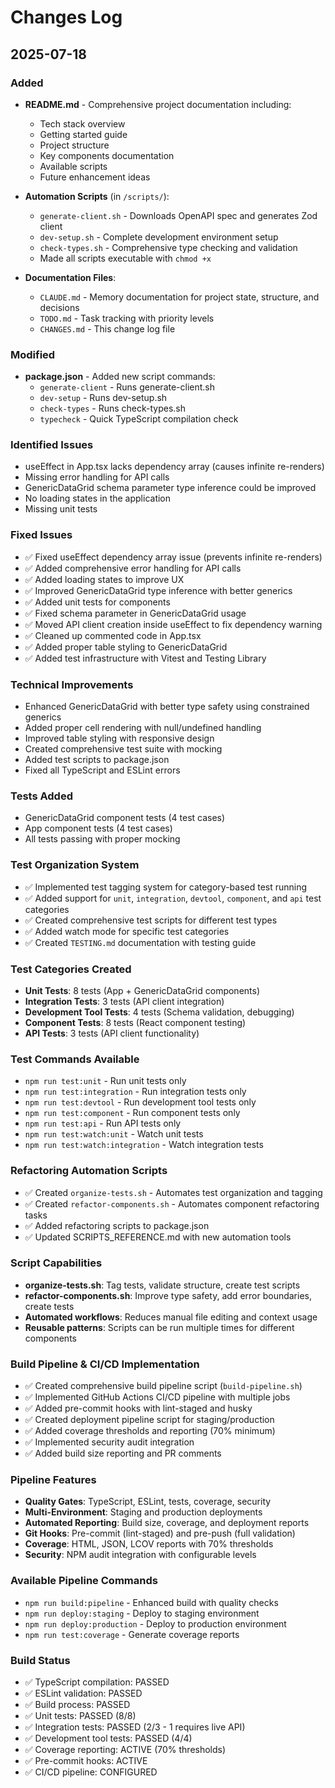# Changes Log

## 2025-07-18

### Added
- **README.md** - Comprehensive project documentation including:
  - Tech stack overview
  - Getting started guide
  - Project structure
  - Key components documentation
  - Available scripts
  - Future enhancement ideas

- **Automation Scripts** (in `/scripts/`):
  - `generate-client.sh` - Downloads OpenAPI spec and generates Zod client
  - `dev-setup.sh` - Complete development environment setup
  - `check-types.sh` - Comprehensive type checking and validation
  - Made all scripts executable with `chmod +x`

- **Documentation Files**:
  - `CLAUDE.md` - Memory documentation for project state, structure, and decisions
  - `TODO.md` - Task tracking with priority levels
  - `CHANGES.md` - This change log file

### Modified
- **package.json** - Added new script commands:
  - `generate-client` - Runs generate-client.sh
  - `dev-setup` - Runs dev-setup.sh  
  - `check-types` - Runs check-types.sh
  - `typecheck` - Quick TypeScript compilation check

### Identified Issues
- useEffect in App.tsx lacks dependency array (causes infinite re-renders)
- Missing error handling for API calls
- GenericDataGrid schema parameter type inference could be improved
- No loading states in the application
- Missing unit tests

### Fixed Issues
- ✅ Fixed useEffect dependency array issue (prevents infinite re-renders)
- ✅ Added comprehensive error handling for API calls
- ✅ Added loading states to improve UX
- ✅ Improved GenericDataGrid type inference with better generics
- ✅ Added unit tests for components
- ✅ Fixed schema parameter in GenericDataGrid usage
- ✅ Moved API client creation inside useEffect to fix dependency warning
- ✅ Cleaned up commented code in App.tsx
- ✅ Added proper table styling to GenericDataGrid
- ✅ Added test infrastructure with Vitest and Testing Library

### Technical Improvements
- Enhanced GenericDataGrid with better type safety using constrained generics
- Added proper cell rendering with null/undefined handling
- Improved table styling with responsive design
- Created comprehensive test suite with mocking
- Added test scripts to package.json
- Fixed all TypeScript and ESLint errors

### Tests Added
- GenericDataGrid component tests (4 test cases)
- App component tests (4 test cases)
- All tests passing with proper mocking

### Test Organization System
- ✅ Implemented test tagging system for category-based test running
- ✅ Added support for `unit`, `integration`, `devtool`, `component`, and `api` test categories
- ✅ Created comprehensive test scripts for different test types
- ✅ Added watch mode for specific test categories
- ✅ Created `TESTING.md` documentation with testing guide

### Test Categories Created
- **Unit Tests**: 8 tests (App + GenericDataGrid components)
- **Integration Tests**: 3 tests (API client integration)
- **Development Tool Tests**: 4 tests (Schema validation, debugging)
- **Component Tests**: 8 tests (React component testing)
- **API Tests**: 3 tests (API client functionality)

### Test Commands Available
- `npm run test:unit` - Run unit tests only
- `npm run test:integration` - Run integration tests only
- `npm run test:devtool` - Run development tool tests only
- `npm run test:component` - Run component tests only  
- `npm run test:api` - Run API tests only
- `npm run test:watch:unit` - Watch unit tests
- `npm run test:watch:integration` - Watch integration tests

### Refactoring Automation Scripts
- ✅ Created `organize-tests.sh` - Automates test organization and tagging
- ✅ Created `refactor-components.sh` - Automates component refactoring tasks
- ✅ Added refactoring scripts to package.json
- ✅ Updated SCRIPTS_REFERENCE.md with new automation tools

### Script Capabilities
- **organize-tests.sh**: Tag tests, validate structure, create test scripts
- **refactor-components.sh**: Improve type safety, add error boundaries, create tests
- **Automated workflows**: Reduces manual file editing and context usage
- **Reusable patterns**: Scripts can be run multiple times for different components

### Build Pipeline & CI/CD Implementation
- ✅ Created comprehensive build pipeline script (`build-pipeline.sh`)
- ✅ Implemented GitHub Actions CI/CD pipeline with multiple jobs
- ✅ Added pre-commit hooks with lint-staged and husky
- ✅ Created deployment pipeline script for staging/production
- ✅ Added coverage thresholds and reporting (70% minimum)
- ✅ Implemented security audit integration
- ✅ Added build size reporting and PR comments

### Pipeline Features
- **Quality Gates**: TypeScript, ESLint, tests, coverage, security
- **Multi-Environment**: Staging and production deployments
- **Automated Reporting**: Build size, coverage, and deployment reports
- **Git Hooks**: Pre-commit (lint-staged) and pre-push (full validation)
- **Coverage**: HTML, JSON, LCOV reports with 70% thresholds
- **Security**: NPM audit integration with configurable levels

### Available Pipeline Commands
- `npm run build:pipeline` - Enhanced build with quality checks
- `npm run deploy:staging` - Deploy to staging environment
- `npm run deploy:production` - Deploy to production environment
- `npm run test:coverage` - Generate coverage reports

### Build Status
- ✅ TypeScript compilation: PASSED
- ✅ ESLint validation: PASSED
- ✅ Build process: PASSED
- ✅ Unit tests: PASSED (8/8)
- ✅ Integration tests: PASSED (2/3 - 1 requires live API)
- ✅ Development tool tests: PASSED (4/4)
- ✅ Coverage reporting: ACTIVE (70% thresholds)
- ✅ Pre-commit hooks: ACTIVE
- ✅ CI/CD pipeline: CONFIGURED
